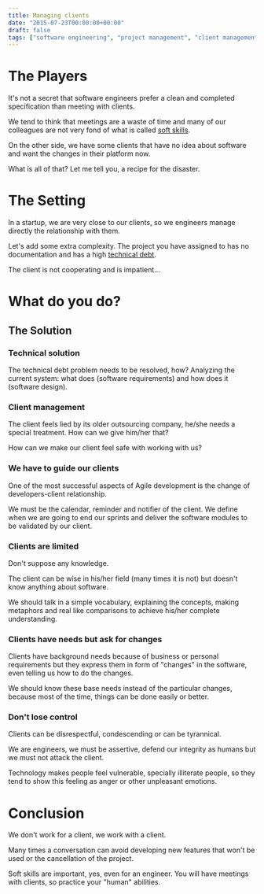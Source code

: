 ```yaml
---
title: Managing clients
date: "2015-07-23T00:00:00+00:00"
draft: false
tags: ["software engineering", "project management", "client management"]
---
```



# The Players

It's not a secret that software engineers prefer a clean and completed specification than meeting with clients.

We tend to think that meetings are a waste of time and many of our colleagues are not very fond of what is called [soft skills](https://en.wikipedia.org/wiki/Soft_skills).

On the other side, we have some clients that have no idea about software and want the changes in their platform now.

What is all of that? Let me tell you, a recipe for the disaster.

# The Setting

In a startup, we are very close to our clients, so we engineers manage directly the relationship with them.

Let's add some extra complexity. The project you have assigned to has no documentation and has a high [technical debt](https://en.wikipedia.org/wiki/Technical_debt).

The client is not cooperating and is impatient...

# What do you do?

## The Solution

### Technical solution

The technical debt problem needs to be resolved, how? Analyzing the current system: what does (software requirements) and how does it (software design).

### Client management

The client feels lied by its older outsourcing company, he/she needs a special treatment. How can we give him/her that?

How can we make our client feel safe with working with us?

### We have to guide our clients

One of the most successful aspects of Agile development is the change of developers-client relationship.

We must be the calendar, reminder and notifier of the client. We define when we are going to end our sprints and deliver the software modules to be validated by our client.

### Clients are limited

Don't suppose any knowledge.

The client can be wise in his/her field (many times it is not) but doesn't know anything about software.

We should talk in a simple vocabulary, explaining the concepts, making metaphors and real like comparisons to achieve his/her complete understanding.

### Clients have needs but ask for changes

Clients have background needs because of business or personal requirements but they express them in form of "changes" in the software, even telling us how to do the changes.

We should know these base needs instead of the particular changes, because most of the time, things can be done easily or better.

### Don't lose control

Clients can be disrespectful, condescending or can be tyrannical.

We are engineers, we must be assertive, defend our integrity as humans but we must not attack the client.

Technology makes people feel vulnerable, specially illiterate people, so they tend to show this feeling as anger or other unpleasant emotions.

# Conclusion

We don't work for a client, we work with a client.

Many times a conversation can avoid developing new features that won't be used or the cancellation of the project.

Soft skills are important, yes, even for an engineer. You will have meetings with clients, so practice your "human" abilities.